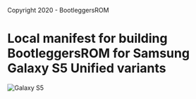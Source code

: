 Copyright 2020 - BootleggersROM


Local manifest for building BootleggersROM for Samsung Galaxy S5 Unified variants
=================================================================================

![Galaxy S5](https://i.imgur.com/FVxk3J7.png "Galaxy S5")
